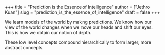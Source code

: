+++
title = "Prediction is the Essence of Intelligence"
author = ["Jethro Kuan"]
slug = "prediction_is_the_essence_of_intelligence"
draft = false
+++

We learn models of the world by making predictions. We know how our view of the
world changes when we move our heads and shift our eyes. This is how we obtain
our notion of depth.

These low level concepts compound hierarchically to form larger, more abstract
concepts.